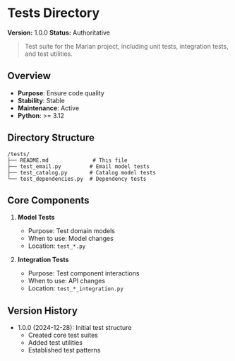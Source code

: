 # Tests Directory

**Version:** 1.0.0
**Status:** Authoritative

> Test suite for the Marian project, including unit tests, integration tests, and test utilities.

## Overview
- **Purpose**: Ensure code quality
- **Stability**: Stable
- **Maintenance**: Active
- **Python**: >= 3.12

## Directory Structure
```
/tests/
├── README.md              # This file
├── test_email.py         # Email model tests
├── test_catalog.py       # Catalog model tests
└── test_dependencies.py  # Dependency tests
```

## Core Components
1. **Model Tests**
   - Purpose: Test domain models
   - When to use: Model changes
   - Location: `test_*.py`

2. **Integration Tests**
   - Purpose: Test component interactions
   - When to use: API changes
   - Location: `test_*_integration.py`

## Version History
- 1.0.0 (2024-12-28): Initial test structure
  - Created core test suites
  - Added test utilities
  - Established test patterns
